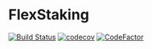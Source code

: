 # FlexStaking

[![Build Status](https://app.travis-ci.com/The-Poolz/FlexStaking.svg?token=xusbS8YxMuyCLykrBixj&branch=master)](https://app.travis-ci.com/The-Poolz/FlexStaking)
[![codecov](https://codecov.io/gh/The-Poolz/FlexStaking/branch/master/graph/badge.svg?token=RwT6sEA5xI)](https://codecov.io/gh/The-Poolz/FlexStaking)
[![CodeFactor](https://www.codefactor.io/repository/github/the-poolz/flexstaking/badge?s=288749e86536d21a3a3baf3cb4d5643b0e2e9de4)](https://www.codefactor.io/repository/github/the-poolz/flexstaking)
